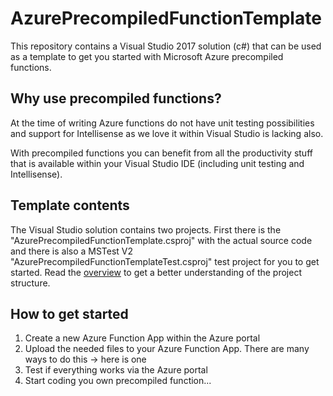 # AzurePrecompiledFunctionTemplate
This repository contains a Visual Studio 2017 solution (c#) that can be used as a template to get you started with Microsoft Azure precompiled functions.

## Why use precompiled functions?
At the time of writing Azure functions do not have unit testing possibilities and support for Intellisense as we love it within Visual Studio is lacking also. 

With precompiled functions you can benefit from all the productivity stuff that is available within your Visual Studio IDE (including unit testing and Intellisense).

## Template contents
The Visual Studio solution contains two projects. First there is the "AzurePrecompiledFunctionTemplate.csproj" with the actual source code and there is also a MSTest V2 "AzurePrecompiledFunctionTemplateTest.csproj" test project for you to get started. Read the [overview](https://github.com/logischdenker/AzurePrecompiledFunctionTemplate/blob/master/AzurePrecompiledFunctionTemplate/Overview.md) to get a better understanding of the project structure.

## How to get started
1. Create a new Azure Function App within the Azure portal
2. Upload the needed files to your Azure Function App. There are many ways to do this -> here is one
3. Test if everything works via the Azure portal
4. Start coding you own precompiled function...
